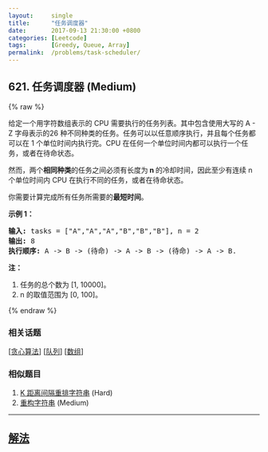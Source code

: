 ```yaml
---
layout:     single
title:      "任务调度器"
date:       2017-09-13 21:30:00 +0800
categories: [Leetcode]
tags:       [Greedy, Queue, Array]
permalink:  /problems/task-scheduler/
---
```


## 621. 任务调度器 (Medium)

{% raw %}

<p>给定一个用字符数组表示的 CPU 需要执行的任务列表。其中包含使用大写的 A - Z 字母表示的26 种不同种类的任务。任务可以以任意顺序执行，并且每个任务都可以在 1 个单位时间内执行完。CPU 在任何一个单位时间内都可以执行一个任务，或者在待命状态。</p>

<p>然而，两个<strong>相同种类</strong>的任务之间必须有长度为<strong>&nbsp;n </strong>的冷却时间，因此至少有连续 n 个单位时间内 CPU 在执行不同的任务，或者在待命状态。</p>

<p>你需要计算完成所有任务所需要的<strong>最短时间</strong>。</p>

<p><strong>示例 1：</strong></p>

<pre>
<strong>输入:</strong> tasks = [&quot;A&quot;,&quot;A&quot;,&quot;A&quot;,&quot;B&quot;,&quot;B&quot;,&quot;B&quot;], n = 2
<strong>输出:</strong> 8
<strong>执行顺序:</strong> A -&gt; B -&gt; (待命) -&gt; A -&gt; B -&gt; (待命) -&gt; A -&gt; B.
</pre>

<p><strong>注：</strong></p>

<ol>
	<li>任务的总个数为&nbsp;[1, 10000]。</li>
	<li>n 的取值范围为 [0, 100]。</li>
</ol>

{% endraw %}

### 相关话题
  [[贪心算法](https://github.com/openset/leetcode/tree/master/tag/greedy/README.md)]
  [[队列](https://github.com/openset/leetcode/tree/master/tag/queue/README.md)]
  [[数组](https://github.com/openset/leetcode/tree/master/tag/array/README.md)]

### 相似题目
  1. [K 距离间隔重排字符串](/problems/rearrange-string-k-distance-apart) (Hard)
  1. [重构字符串](/problems/reorganize-string) (Medium)

---

## [解法](https://github.com/openset/leetcode/tree/master/problems/task-scheduler)
